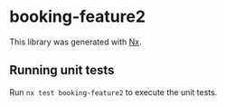 # booking-feature2

This library was generated with [Nx](https://nx.dev).

## Running unit tests

Run `nx test booking-feature2` to execute the unit tests.

